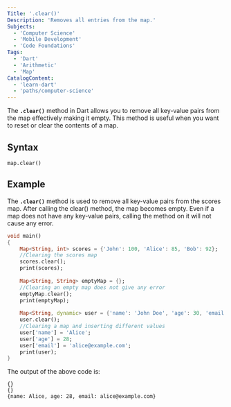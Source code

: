 ```yaml
---
Title: '.clear()'
Description: 'Removes all entries from the map.'
Subjects:
  - 'Computer Science'
  - 'Mobile Development'
  - 'Code Foundations'
Tags:
  - 'Dart'
  - 'Arithmetic'
  - 'Map'
CatalogContent:
  - 'learn-dart'
  - 'paths/computer-science'
---
```


The **`.clear()`** method in Dart allows you to remove all key-value pairs from the map effectively making it empty. This method is useful when you want to reset or clear the contents of a map.

## Syntax

```pseudo
map.clear()
```

## Example

The **`.clear()`** method is used to remove all key-value pairs from the scores map. After calling the clear() method, the map becomes empty. Even if a map does not have any key-value pairs, calling the method on it will not cause any error.

```dart
void main()
{
    Map<String, int> scores = {'John': 100, 'Alice': 85, 'Bob': 92};
    //Clearing the scores map
    scores.clear();
    print(scores);
    
    Map<String, String> emptyMap = {};
    //Clearing an empty map does not give any error
    emptyMap.clear();
    print(emptyMap);
    
    Map<String, dynamic> user = {'name': 'John Doe', 'age': 30, 'email': 'john@example.com'};
    user.clear();
    //Clearing a map and inserting different values
    user['name'] = 'Alice';
    user['age'] = 28;
    user['email'] = 'alice@example.com';
    print(user);
}
```

The output of the above code is:

```shell
{}
{}
{name: Alice, age: 28, email: alice@example.com}
```

